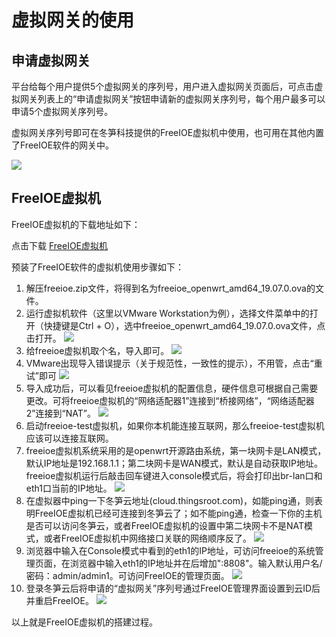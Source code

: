 # 虚拟网关的使用

## 申请虚拟网关
平台给每个用户提供5个虚拟网关的序列号，用户进入虚拟网关页面后，可点击虚拟网关列表上的“申请虚拟网关”按钮申请新的虚拟网关序列号，每个用户最多可以申请5个虚拟网关序列号。

虚拟网关序列号即可在冬笋科技提供的FreeIOE虚拟机中使用，也可用在其他内置了FreeIOE软件的网关中。

![](imgs/2019-12-18-19-59-59.png)

## FreeIOE虚拟机

FreeIOE虚拟机的下载地址如下：

点击下载  [FreeIOE虚拟机](https://thingscloud.oss-cn-beijing.aliyuncs.com/download/freeioe.zip)

预装了FreeIOE软件的虚拟机使用步骤如下：

1. 解压freeioe.zip文件，将得到名为freeioe_openwrt_amd64_19.07.0.ova的文件。
2. 运行虚拟机软件（这里以VMware Workstation为例），选择文件菜单中的打开（快捷键是Ctrl +  O），选中freeioe_openwrt_amd64_19.07.0.ova文件，点击打开。
![](../quick_start/imgs/image_1.png)
3. 给freeioe虚拟机取个名，导入即可。
![](../quick_start/imgs/image_2.png)
4.  VMware出现导入错误提示（关于规范性，一致性的提示），不用管，点击“重试”即可
![](../quick_start/imgs/image_3.png)
5.  导入成功后，可以看见freeioe虚拟机的配置信息，硬件信息可根据自己需要更改。可将freeioe虚拟机的“网络适配器1”连接到“桥接网络”，“网络适配器 2”连接到“NAT”。
![](../quick_start/imgs/2019-12-12-19-01-13.png)
6. 启动freeioe-test虚拟机，如果你本机能连接互联网，那么freeioe-test虚拟机应该可以连接互联网。
7. freeioe虚拟机系统采用的是openwrt开源路由系统，第一块网卡是LAN模式，默认IP地址是192.168.1.1；第二块网卡是WAN模式，默认是自动获取IP地址。freeioe虚拟机运行后敲击回车键进入console模式后，将会打印出br-lan口和eth1口当前的IP地址。
![](../quick_start/imgs/2019-12-12-19-01-56.png)
8. 在虚拟器中ping一下冬笋云地址(cloud.thingsroot.com)，如能ping通，则表明FreeIOE虚拟机已经可连接到冬笋云了；如不能ping通，检查一下你的主机是否可以访问冬笋云，或者FreeIOE虚拟机的设置中第二块网卡不是NAT模式，或者FreeIOE虚拟机中网络接口关联的网络顺序反了。
![](../quick_start/imgs/2019-12-12-19-01-13.png)
9. 浏览器中输入在Console模式中看到的eth1的IP地址，可访问freeioe的系统管理页面，在浏览器中输入eth1的IP地址并在后增加":8808"。输入默认用户名/密码：admin/admin1。可访问FreeIOE的管理页面。
![](../quick_start/imgs/2019-12-12-19-00-19.png)
10. 登录冬笋云后将申请的“虚拟网关”序列号通过FreeIOE管理界面设置到云ID后并重启FreeIOE。
![](../quick_start/imgs/2019-12-12-18-57-21.png)

以上就是FreeIOE虚拟机的搭建过程。<br>